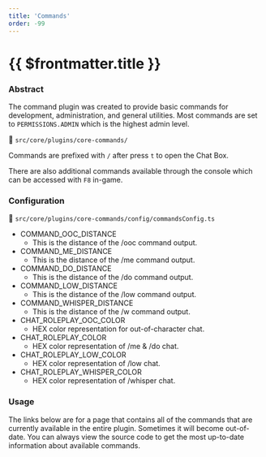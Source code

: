 ```yaml
---
title: 'Commands'
order: -99
---
```


# {{ $frontmatter.title }}

### Abstract

The command plugin was created to provide basic commands for development, administration, and general utilities. Most commands are set to `PERMISSIONS.ADMIN` which is the highest admin level.

📁 `src/core/plugins/core-commands/`

Commands are prefixed with `/` after press `t` to open the Chat Box.

There are also additional commands available through the console which can be accessed with `F8` in-game.

### Configuration

📁 `src/core/plugins/core-commands/config/commandsConfig.ts`

* COMMAND\_OOC\_DISTANCE
  * This is the distance of the /ooc command output.
* COMMAND\_ME\_DISTANCE
  * This is the distance of the /me command output.
* COMMAND\_DO\_DISTANCE
  * This is the distance of the /do command output.
* COMMAND\_LOW\_DISTANCE
  * This is the distance of the /low command output.
* COMMAND\_WHISPER\_DISTANCE
  * This is the distance of the /w command output.
* CHAT\_ROLEPLAY\_OOC\_COLOR
  * HEX color representation for out-of-character chat.
* CHAT\_ROLEPLAY\_COLOR
  * HEX color representation of /me & /do chat.
* CHAT\_ROLEPLAY\_LOW\_COLOR
  * HEX color representation of /low chat.
* CHAT\_ROLEPLAY\_WHISPER\_COLOR
  * HEX color representation of /whisper chat.

### Usage

The links below are for a page that contains all of the commands that are currently available in the entire plugin. Sometimes it will become out-of-date. You can always view the source code to get the most up-to-date information about available commands.

